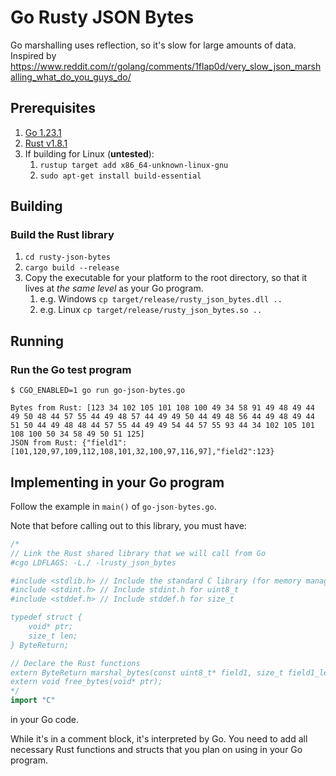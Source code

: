 # Go Rusty JSON Bytes
Go marshalling uses reflection, so it's slow for large amounts of data. Inspired by https://www.reddit.com/r/golang/comments/1flap0d/very_slow_json_marshalling_what_do_you_guys_do/

## Prerequisites
1. [Go 1.23.1](https://go.dev/doc/install)
2. [Rust v1.8.1](https://www.rust-lang.org/tools/install)
3. If building for Linux (**untested**):
   1. `rustup target add x86_64-unknown-linux-gnu`
   2. `sudo apt-get install build-essential`

## Building
### Build the Rust library
1. `cd rusty-json-bytes`
2. `cargo build --release`
3. Copy the executable for your platform to the root directory, so that it lives at _the same level_ as your Go program.
   1. e.g. Windows `cp target/release/rusty_json_bytes.dll ..`
   2. e.g. Linux `cp target/release/rusty_json_bytes.so ..`

## Running
### Run the Go test program
```
$ CGO_ENABLED=1 go run go-json-bytes.go

Bytes from Rust: [123 34 102 105 101 108 100 49 34 58 91 49 48 49 44 49 50 48 44 57 55 44 49 48 57 44 49 49 50 44 49 48 56 44 49 48 49 44 51 50 44 49 48 48 44 57 55 44 49 49 54 44 57 55 93 44 34 102 105 101 108 100 50 34 58 49 50 51 125]
JSON from Rust: {"field1":[101,120,97,109,112,108,101,32,100,97,116,97],"field2":123}
```


## Implementing in your Go program
Follow the example in `main()` of `go-json-bytes.go`.

Note that before calling out to this library, you must have:
```go
/*
// Link the Rust shared library that we will call from Go
#cgo LDFLAGS: -L./ -lrusty_json_bytes

#include <stdlib.h> // Include the standard C library (for memory management)
#include <stdint.h> // Include stdint.h for uint8_t
#include <stddef.h> // Include stddef.h for size_t

typedef struct {
    void* ptr;
    size_t len;
} ByteReturn;

// Declare the Rust functions
extern ByteReturn marshal_bytes(const uint8_t* field1, size_t field1_len, int field2);
extern void free_bytes(void* ptr);
*/
import "C"
```
in your Go code.

While it's in a comment block, it's interpreted by Go. You need to add all necessary Rust functions and structs that you plan on using in your Go program.